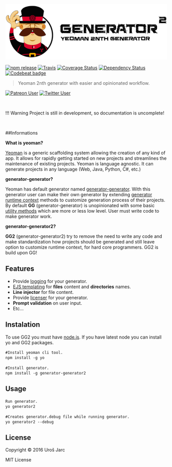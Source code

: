 <img style="float: center;" src="media/header.png">

<br>

[![npm release][npm]][npm-url]
[![Travis][travis]][travis-url]
[![Coverage Status][coverage]][coverage-url]
[![Dependency Status][dep]][dep-url]
[![Codebeat badge][codestyle]][codestyle-url]

[npm]: https://img.shields.io/npm/v/generator-generator2.svg
[npm-url]: https://www.npmjs.com/package/generator-generator2
[travis]: https://img.shields.io/travis/urosjarc/generator-generator2.svg
[travis-url]: https://travis-ci.org/urosjarc/generator-generator2
[coverage]: https://img.shields.io/codacy/coverage/71b26bbc68de46ed9b6ad037d821b635.svg
[coverage-url]: https://www.codacy.com/app/urosjarc/generator-generator2
[codestyle]: https://img.shields.io/codacy/grade/71b26bbc68de46ed9b6ad037d821b635.svg
[codestyle-url]: https://www.codacy.com/app/urosjarc/generator-generator2
[dep]: https://www.versioneye.com/user/projects/57ed5868769f21004138875f/badge.svg?style=flat-square
[dep-url]: https://www.versioneye.com/user/projects/57ed5868769f21004138875f
[support]: https://img.shields.io/badge/patreon-urosjarc-green.svg?style=social
[support-url]: https://patreon.com/urosjarc/
[twitter]: https://img.shields.io/twitter/follow/urosjarc.svg?style=social&label=follow
[twitter-url]: https://twitter.com/intent/follow?screen_name=urosjarc

> Yeoman 2nth generator with easier and opinionated workflow.

[![Patreon User][support]][support-url]
[![Twitter User][twitter]][twitter-url]

<br>

!!! Warning
    Project is still in development, so documentation is uncomplete!
 
<br>

##Informations

**What is yeoman?**

[Yeoman](http://yeoman.io/) is a generic scaffolding system allowing the creation of any kind of app.
It allows for rapidly getting started on new projects and streamlines the maintenance of existing projects.
Yeoman is language agnostic. It can generate projects in any language (Web, Java, Python, C#, etc.)

**generator-generator?**

Yeoman has default generator named [generator-generator](https://github.com/yeoman/generator-generator). 
With this generator user can make their own generator by extending [generator runtime context](http://yeoman.io/authoring/running-context.html)
methods to customize generation process of their projects. By default **GG** (generator-generator)
is unopinionated with some basic [utility methods](http://yeoman.io/generator/Base.html) which are more or less low level.
User must write code to make generator work.

**generator-generator2?**

**GG2** (generator-generator2) try to remove the need to write any code and make standardization how projects should
be generated and still leave option to customize runtime context, for hard core programmers. GG2 is build upon GG!

## Features

 * Provide [logging](https://www.npmjs.com/package/winston) for your generator.
 * [EJS templating](http://www.embeddedjs.com/) for **files** content and **directories** names.
 * **Line injector** for file content.
 * Provide [licenser](https://www.npmjs.com/package/licenser.js) for your generator.
 * **Prompt validation** on user input.
 * Etc... 
 
## Instalation
To use GG2 you must have [node.js](https://nodejs.org). If you have latest node
you can install yo and GG2 packages.

```
#Install yeoman cli tool.
npm install -g yo

#Install generator.
npm install -g generator-generator2
```

## Usage


```
Run generator.
yo generator2

#Creates generator.debug file while running generator.
yo generator2 --debug
```

## License
Copyright © 2016 Uroš Jarc

MIT License